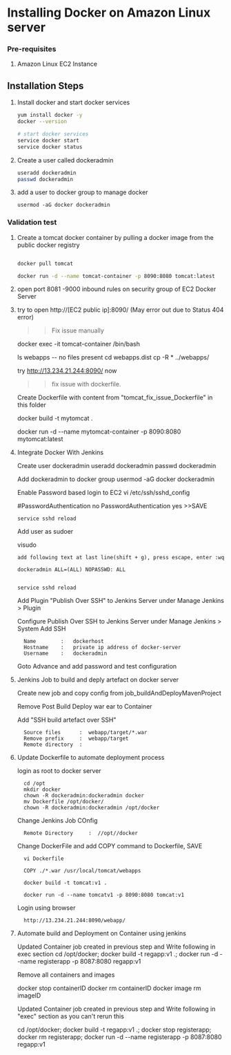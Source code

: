 # Installing Docker on Amazon Linux server

### Pre-requisites
1. Amazon Linux EC2 Instance

## Installation Steps

1. Install docker and start docker services
   ```sh 
   yum install docker -y
   docker --version 
   
   # start docker services
   service docker start
   service docker status
   ```
1. Create a user called dockeradmin
   ```sh
   useradd dockeradmin
   passwd dockeradmin
   ```
1. add a user to docker group to manage docker 
   ```
   usermod -aG docker dockeradmin
   ```
### Validation test
1. Create a tomcat docker container by pulling a docker image from the public docker registry
   ```sh

   docker pull tomcat

   docker run -d --name tomcat-container -p 8090:8080 tomcat:latest
   ```
2. open port 8081 -9000 inbound rules on security group of EC2 Docker Server

3. try to open http://[EC2 public ip]:8090/ (May error out due to Status 404 error)

   >> Fix issue manually
   
   docker exec -it tomcat-container /bin/bash

   ls webapps            -- no files present
   cd webapps.dist
   cp -R * ../webapps/

   try http://13.234.21.244:8090/ now

   >> fix issue with dockerfile.

   Create Dockerfile with content from "tomcat_fix_issue_Dockerfile" in this folder

   docker build -t mytomcat .

   docker run -d --name mytomcat-container -p 8090:8080 mytomcat:latest

4. Integrate Docker With Jenkins

   Create user dockeradmin
      useradd dockeradmin
      passwd dockeradmin

   Add dockeradmin to docker group
      usermod -aG docker dockeradmin

   Enable Password based login to EC2
      vi /etc/ssh/sshd_config
         
      #PasswordAuthentication no
      PasswordAuthentication yes		>>SAVE
       
	   service sshd reload

   Add user as sudoer

      visudo
	   
  	   add following text at last line(shift + g), press escape, enter :wq

	   dockeradmin ALL=(ALL) NOPASSWD: ALL  
	   
       
	   service sshd reload
   
   Add Plugin "Publish Over SSH" to Jenkins Server under Manage Jenkins > Plugin

   Configure Publish Over SSH to Jenkins Server under Manage Jenkins > System
      Add SSH

         Name        :   dockerhost
         Hostname    :   private ip address of docker-server
         Username    :   dockeradmin

      Goto Advance and add password and test configuration

5. Jenkins Job to build and deply artefact on docker server

      Create new job and copy config from job_buildAndDeployMavenProject

      Remove Post Build Deploy war ear to Container

      Add "SSH build artefact over SSH"

         Source files      :  webapp/target/*.war
         Remove prefix     :  webapp/target
         Remote directory  :  


6. Update Dockerfile to automate deployment process

      login as root to docker server

         cd /opt
         mkdir docker
         chown -R dockeradmin:dockeradmin docker
         mv Dockerfile /opt/docker/
         chown -R dockeradmin:dockeradmin /opt/docker

      Change Jenkins Job COnfig

         Remote Directory     :  //opt//docker

      Change DockerFile and add COPY command to Dockerfile, SAVE
      
         vi Dockerfile
         
         COPY ./*.war /usr/local/tomcat/webapps

         docker build -t tomcat:v1 .

         docker run -d --name tomcatv1 -p 8090:8080 tomcat:v1

      Login using browser

         http://13.234.21.244:8090/webapp/

7. Automate build and Deployment on Container using jenkins
   
   Updated Container job created in previous step and Write following in exec section
      cd /opt/docker;
      docker build -t regapp:v1 .;
      docker run -d --name registerapp -p 8087:8080 regapp:v1

   Remove all containers and images

      docker stop containerID
      docker rm containerID
      docker image rm imageID

   Updated Container job created in previous step and Write following in "exec" section as you can't rerun this

      cd /opt/docker;
      docker build -t regapp:v1 .;
      docker stop registerapp;
      docker rm registerapp;
      docker run -d --name registerapp -p 8087:8080 regapp:v1
